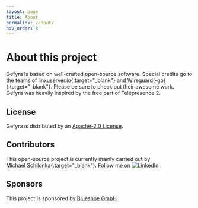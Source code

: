 ```yaml
---
layout: page
title: About
permalink: /about/
nav_order: 8
---
```

# About this project
Gefyra is based on well-crafted open-source software. Special credits go to the teams of 
[linxuserver.io](https://www.linuxserver.io/){:target="_blank"} and [Wireguard(-go)](https://git.zx2c4.com/wireguard-go/about/){:target="_blank"}. Please
be sure to check out their awesome work.  
Gefyra was heavily inspired by the free part of Telepresence 2.

## License
Gefyra is distributed by an [Apache-2.0 License](https://github.com/gefyrahq/gefyra/tree/main/LICENSE).

## Contributors
This open-source project is currently mainly carried out by  
[Michael Schilonka](https://github.com/Schille){:target="_blank"}.
Follow me on [![LinkedIn](https://img.shields.io/badge/LinkedIn-0077B5?style=for-the-badge&logo=linkedin&logoColor=white)](www.linkedin.com/in/michael-schilonka)

## Sponsors
This project is sponsored by [Blueshoe GmbH](https://blueshoe.io).
